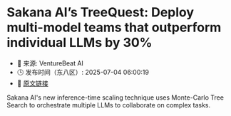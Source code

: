 # Sakana AI’s TreeQuest: Deploy multi-model teams that outperform individual LLMs by 30%
- 📅 来源: VentureBeat AI
- 🕒 发布时间（东八区）: 2025-07-04 06:00:19
- 🔗 [原文链接](https://venturebeat.com/ai/sakana-ais-treequest-deploy-multi-model-teams-that-outperform-individual-llms-by-30/)

Sakana AI's new inference-time scaling technique uses Monte-Carlo Tree Search to orchestrate multiple LLMs to collaborate on complex tasks.
